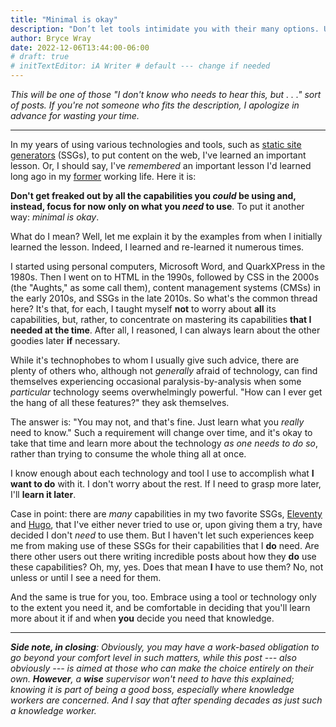 ```yaml
---
title: "Minimal is okay"
description: "Don’t let tools intimidate you with their many options. Use what you need and, if and when you want, learn the rest."
author: Bryce Wray
date: 2022-12-06T13:44:00-06:00
# draft: true
# initTextEditor: iA Writer # default --- change if needed
---
```


*This will be one of those "I don't know who needs to hear this, but . . ." sort of posts. If you're not someone who fits the description, I apologize in advance for wasting your time.*

----

In my years of using various technologies and tools, such as [static site generators](https://github.com/myles/awesome-static-generators) (SSGs), to put content on the web, I've learned an important lesson. Or, I should say, I've *remembered* an important lesson I'd learned long ago in my [former](/posts/2021/09/transition/) working life. Here it is:

**Don't get freaked out by all the capabilities you *could* be using and, instead, focus for now only on what you *need* to use**. To put it another way: *minimal is okay*.

<!--more-->

What do I mean? Well, let me explain it by the examples from when I initially learned the lesson. Indeed, I learned and re-learned it numerous times.

I started using personal computers, Microsoft Word, and QuarkXPress in the 1980s. Then I went on to HTML in the 1990s, followed by CSS in the 2000s (the "Aughts," as some call them), content management systems (CMSs) in the early 2010s, and SSGs in the late 2010s. So what's the common thread here? It's that, for each, I taught myself **not** to worry about **all** its capabilities, but, rather, to concentrate on mastering its capabilities **that I needed at the time**. After all, I reasoned, I can always learn about the other goodies later **if** necessary.

While it's technophobes to whom I usually give such advice, there are plenty of others who, although not *generally* afraid of technology, can find themselves experiencing occasional paralysis-by-analysis when some *particular* technology seems overwhelmingly powerful. "How can I ever get the hang of all these features?" they ask themselves.

The answer is: "You may not, and that's fine. Just learn what you *really* need to know." Such a requirement will change over time, and it's okay to take that time and learn more about the technology *as one needs to do so*, rather than trying to consume the whole thing all at once.

I know enough about each technology and tool I use to accomplish what **I want to do** with it. I don't worry about the rest. If I need to grasp more later, I'll **learn it later**.

Case in point: there are *many* capabilities in my two favorite SSGs, [Eleventy](https://11ty.dev) and [Hugo](https://gohugo.io), that I've either never tried to use or, upon giving them a try, have decided I don't *need* to use them. But I haven't let such experiences keep me from making use of these SSGs for their capabilities that I **do** need. Are there other users out there writing incredible posts about how they **do** use these capabilities? Oh, my, yes. Does that mean **I** have to use them? No, not unless or until I see a need for them.

And the same is true for you, too. Embrace using a tool or technology only to the extent you need it, and be comfortable in deciding that you'll learn more about it if and when **you** decide you need that knowledge.

----

***Side note, in closing**: Obviously, you may have a work-based obligation to go beyond your comfort level in such matters, while this post --- also obviously --- is aimed at those who can make the choice entirely on their own. **However**, a **wise** supervisor won't need to have this explained; knowing it is part of being a good boss, especially where knowledge workers are concerned. And I say that after spending decades as just such a knowledge worker.*
